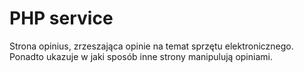# PHP service

Strona opinius, zrzeszająca opinie na temat sprzętu elektronicznego. Ponadto ukazuje w jaki sposób inne strony manipulują opiniami.

